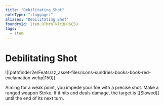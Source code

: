 ```yaml
---
title: "Debilitating Shot"
noteType: ":luggage:"
aliases: "Debilitating Shot"
foundryId: Item.RTMrnTklc3HR6C5U
tags:
  - Item
---
```


# Debilitating Shot
![[pathfinder2e/Feats/zz_asset-files/icons-sundries-books-book-red-exclamation.webp|150]]

Aiming for a weak point, you impede your foe with a precise shot. Make a ranged weapon Strike. If it hits and deals damage, the target is [[Slowed]] until the end of its next turn.
